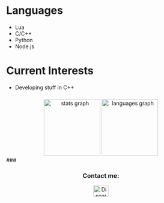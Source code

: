 # Languages
- Lua
- C/C++
- Python
- Node.js

# Current Interests
- Developing stuff in C++

###
<div align="center">
  <img src="https://github-readme-stats.vercel.app/api?username=memelouse&hide_title=false&hide_rank=false&show_icons=true&include_all_commits=true&count_private=true&disable_animations=false&theme=dracula&locale=en&hide_border=false" height="150" alt="stats graph"  />
  <img src="https://github-readme-stats.vercel.app/api/top-langs?username=memelouse&locale=en&hide_title=false&layout=compact&card_width=320&langs_count=5&theme=dracula&hide_border=false" height="150" alt="languages graph"  />
</div>
###

<h3 align="center">Contact me:</h3>
<p align="center">
<a href="https://discord.com/users/883709157864255539" target="blank"><img align="center" src="https://raw.githubusercontent.com/rahuldkjain/github-profile-readme-generator/master/src/images/icons/Social/discord.svg" alt="Discord" height="30" width="40" /></a>
</p>
